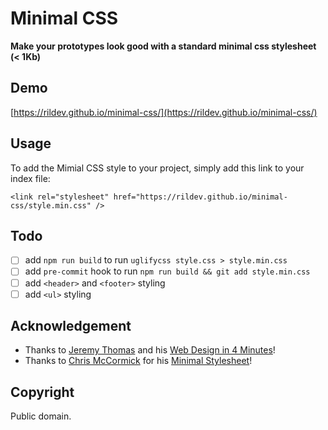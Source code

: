 # Minimal CSS

**Make your prototypes look good with a standard minimal css stylesheet (< 1Kb)**

## Demo

[https://rildev.github.io/minimal-css/](https://rildev.github.io/minimal-css/)

## Usage

To add the Mimial CSS style to your project, simply add this link to your index file:

```
<link rel="stylesheet" href="https://rildev.github.io/minimal-css/style.min.css" />
```

## Todo

- [ ] add `npm run build` to run `uglifycss style.css > style.min.css`
- [ ] add `pre-commit` hook to run `npm run build && git add style.min.css`
- [ ] add `<header>` and `<footer>` styling
- [ ] add `<ul>` styling

## Acknowledgement

- Thanks to [Jeremy Thomas](https://jgthms.com/) and his [Web Design in 4 Minutes](https://jgthms.com/web-design-in-4-minutes/)!
- Thanks to [Chris McCormick](https://github.com/chr15m) for his [Minimal Stylesheet](https://github.com/chr15m/minimal-stylesheet)!


## Copyright

Public domain.
